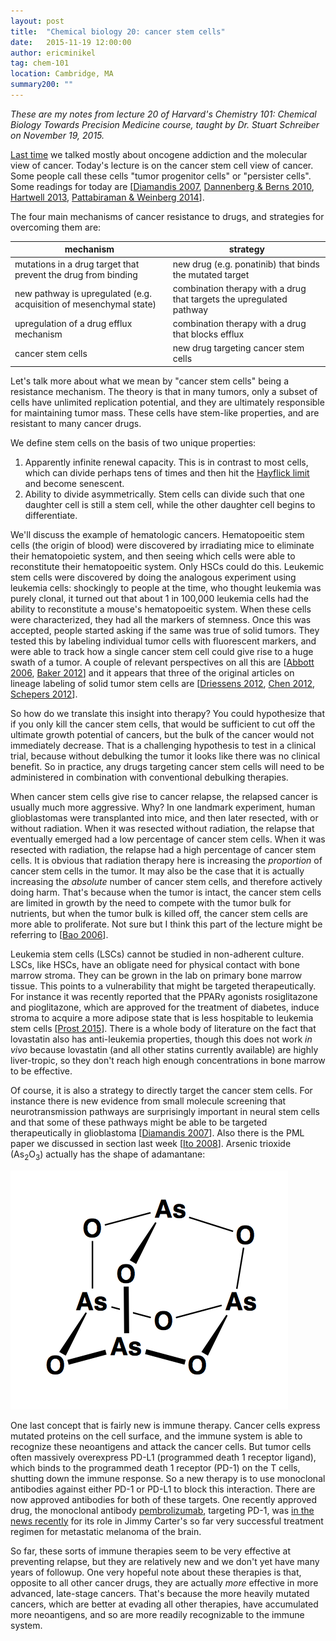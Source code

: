 ```yaml
---
layout: post
title:  "Chemical biology 20: cancer stem cells"
date:   2015-11-19 12:00:00
author: ericminikel
tag: chem-101
location: Cambridge, MA
summary200: ""
---
```


*These are my notes from lecture 20 of Harvard's Chemistry 101: Chemical Biology Towards Precision Medicine course, taught by Dr. Stuart Schreiber on November 19, 2015.*

[Last time](/2015/11/17/chemical-biology-19/) we talked mostly about oncogene addiction and the molecular view of cancer. Today's lecture is on the cancer stem cell view of cancer. Some people call these cells "tumor progenitor cells" or "persister cells". Some readings for today are [[Diamandis 2007], [Dannenberg & Berns 2010], [Hartwell 2013], [Pattabiraman & Weinberg 2014]].

The four main mechanisms of cancer resistance to drugs, and strategies for overcoming them are:

| mechanism | strategy |
| ---- | ---- |
| mutations in a drug target that prevent the drug from binding | new drug (e.g. ponatinib) that binds the mutated target |
| new pathway is upregulated (e.g. acquisition of mesenchymal state) | combination therapy with a drug that targets the upregulated pathway |
| upregulation of a drug efflux mechanism | combination therapy with a drug that blocks efflux |
| cancer stem cells | new drug targeting cancer stem cells |

Let's talk more about what we mean by "cancer stem cells" being a resistance mechanism. The theory is that in many tumors, only a subset of cells have unlimited replication potential, and they are ultimately responsible for maintaining tumor mass. These cells have stem-like properties, and are resistant to many cancer drugs.

We define stem cells on the basis of two unique properties:

1. Apparently infinite renewal capacity. This is in contrast to most cells, which can divide perhaps tens of times and then hit the [Hayflick limit](https://en.wikipedia.org/wiki/Hayflick_limit) and become senescent.
2. Ability to divide asymmetrically. Stem cells can divide such that one daughter cell is still a stem cell, while the other daughter cell begins to differentiate.

We'll discuss the example of hematologic cancers. Hematopoeitic stem cells (the origin of blood) were discovered by irradiating mice to eliminate their hematopoietic system, and then seeing which cells were able to reconstitute their hematopoeitic system. Only HSCs could do this. Leukemic stem cells were discovered by doing the analogous experiment using leukemia cells: shockingly to people at the time, who thought leukemia was purely clonal, it turned out that about 1 in 100,000 leukemia cells had the ability to reconstitute a mouse's hematopoeitic system. When these cells were characterized, they had all the markers of stemness. Once this was accepted, people started asking if the same was true of solid tumors. They tested this by labeling individual tumor cells with fluorescent markers, and were able to track how a single cancer stem cell could give rise to a huge swath of a tumor. A couple of relevant perspectives on all this are [[Abbott 2006], [Baker 2012]] and it appears that three of the original articles on lineage labeling of solid tumor stem cells are [[Driessens 2012], [Chen 2012], [Schepers 2012]].

So how do we translate this insight into therapy? You could hypothesize that if you only kill the cancer stem cells, that would be sufficient to cut off the ultimate growth potential of cancers, but the bulk of the cancer would not immediately decrease. That is a challenging hypothesis to test in a clinical trial, because without debulking the tumor it looks like there was no clinical benefit. So in practice, any drugs targeting cancer stem cells will need to be administered in combination with conventional debulking therapies. 

When cancer stem cells give rise to cancer relapse, the relapsed cancer is usually much more aggressive. Why? In one landmark experiment, human glioblastomas were transplanted into mice, and then later resected, with or without radiation. When it was resected without radiation, the relapse that eventually emerged had a low percentage of cancer stem cells. When it was resected with radiation, the relapse had a high percentage of cancer stem cells. It is obvious that radiation therapy here is increasing the *proportion* of cancer stem cells in the tumor. It may also be the case that it is actually increasing the *absolute* number of cancer stem cells, and therefore actively doing harm. That's because when the tumor is intact, the cancer stem cells are limited in growth by the need to compete with the tumor bulk for nutrients, but when the tumor bulk is killed off, the cancer stem cells are more able to proliferate. Not sure but I think this part of the lecture might be referring to [[Bao 2006]].

Leukemia stem cells (LSCs) cannot be studied in non-adherent culture. LSCs, like HSCs, have an obligate need for physical contact with bone marrow stroma. They can be grown in the lab on primary bone marrow tissue. This points to a vulnerability that might be targeted therapeutically. For instance it was recently reported that the PPAR&gamma; agonists rosiglitazone and pioglitazone, which are approved for the treatment of diabetes, induce stroma to acquire a more adipose state that is less hospitable to leukemia stem cells [[Prost 2015]]. There is a whole body of literature on the fact that lovastatin also has anti-leukemia properties, though this does not work *in vivo* because lovastatin (and all other statins currently available) are highly liver-tropic, so they don't reach high enough concentrations in bone marrow to be effective.

Of course, it is also a strategy to directly target the cancer stem cells. For instance there is new evidence from small molecule screening that neurotransmission pathways are surprisingly important in neural stem cells and that some of these pathways might be able to be targeted therapeutically in glioblastoma [[Diamandis 2007]]. Also there is the PML paper we discussed in section last week [[Ito 2008]]. Arsenic trioxide (As<sub>2</sub>O<sub>3</sub>) actually has the shape of adamantane:

![](/media/2015/11/arsenic-trioxide.png)

One last concept that is fairly new is immune therapy. Cancer cells express mutated proteins on the cell surface, and the immune system is able to recognize these neoantigens and attack the cancer cells. But tumor cells often massively overexpress PD-L1 (programmed death 1 receptor ligand), which binds to the programmed death 1 receptor (PD-1) on the T cells, shutting down the immune response. So a new therapy is to use monoclonal antibodies against either PD-1 or PD-L1 to block this interaction. There are now approved antibodies for both of these targets. One recently approved drug, the monoclonal antibody [pembrolizumab](https://en.wikipedia.org/wiki/Pembrolizumab), targeting PD-1, was [in the news recently](http://www.cbsnews.com/news/jimmy-carter-gives-update-on-his-cancer-treatment/) for its role in Jimmy Carter's so far very successful treatment regimen for metastatic melanoma of the brain.

So far, these sorts of immune therapies seem to be very effective at preventing relapse, but they are relatively new and we don't yet have many years of followup. One very hopeful note about these therapies is that, opposite to all other cancer drugs, they are actually *more* effective in more advanced, late-stage cancers. That's because the more heavily mutated cancers, which are better at evading all other therapies, have accumulated more neoantigens, and so are more readily recognizable to the immune system.



[Diamandis 2007]: http://www.ncbi.nlm.nih.gov/pubmed/17417631 "Diamandis P, Wildenhain J, Clarke ID, Sacher AG, Graham J, Bellows DS, Ling EK, Ward RJ, Jamieson LG, Tyers M, Dirks PB. Chemical genetics reveals a complex  functional ground state of neural stem cells. Nat Chem Biol. 2007 May;3(5):268-73. Epub 2007 Apr 8. PubMed PMID: 17417631."

[Dannenberg & Berns 2010]: http://www.ncbi.nlm.nih.gov/pubmed/20371339 "Dannenberg JH, Berns A. Drugging drug resistance. Cell. 2010 Apr 2;141(1):18-20. doi: 10.1016/j.cell.2010.03.020. PubMed PMID: 20371339."

[Hartwell 2013]: http://www.ncbi.nlm.nih.gov/pubmed/24161946 "Hartwell KA, Miller PG, Mukherjee S, Kahn AR, Stewart AL, Logan DJ, Negri JM,  Duvet M, Järås M, Puram R, Dancik V, Al-Shahrour F, Kindler T, Tothova Z, Chattopadhyay S, Hasaka T, Narayan R, Dai M, Huang C, Shterental S, Chu LP, Haydu JE, Shieh JH, Steensma DP, Munoz B, Bittker JA, Shamji AF, Clemons PA, Tolliday NJ, Carpenter AE, Gilliland DG, Stern AM, Moore MA, Scadden DT, Schreiber SL, Ebert BL, Golub TR. Niche-based screening identifies small-molecule inhibitors of leukemia stem cells. Nat Chem Biol. 2013 Dec;9(12):840-8. doi: 10.1038/nchembio.1367. Epub 2013 Oct 27. PubMed PMID: 24161946; PubMed Central PMCID: PMC4009363."

[Pattabiraman & Weinberg 2014]: http://www.ncbi.nlm.nih.gov/pubmed/24981363/ "Pattabiraman DR, Weinberg RA. Tackling the cancer stem cells - what challenges do they pose? Nat Rev Drug Discov. 2014 Jul;13(7):497-512. doi: 10.1038/nrd4253.  PubMed PMID: 24981363; PubMed Central PMCID: PMC4234172."

[Baker 2012]: http://www.ncbi.nlm.nih.gov/pubmed/22859177 "Baker M. Cancer stem cells tracked. Nature. 2012 Aug 2;488(7409):13-4. doi: 10.1038/488013a. PubMed PMID: 22859177."

[Driessens 2012]: http://www.ncbi.nlm.nih.gov/pubmed/22854777 "Driessens G, Beck B, Caauwe A, Simons BD, Blanpain C. Defining the mode of tumour growth by clonal analysis. Nature. 2012 Aug 23;488(7412):527-30. doi: 10.1038/nature11344. PubMed PMID: 22854777."

[Chen 2012]: http://www.ncbi.nlm.nih.gov/pubmed/22854781/ "Chen J, Li Y, Yu TS, McKay RM, Burns DK, Kernie SG, Parada LF. A restricted cell population propagates glioblastoma growth after chemotherapy. Nature. 2012 Aug 23;488(7412):522-6. doi: 10.1038/nature11287. PubMed PMID: 22854781; PubMed Central PMCID: PMC3427400."

[Schepers 2012]: http://www.ncbi.nlm.nih.gov/pubmed/22855427 "Schepers AG, Snippert HJ, Stange DE, van den Born M, van Es JH, van de Wetering M, Clevers H. Lineage tracing reveals Lgr5+ stem cell activity in mouse  intestinal adenomas. Science. 2012 Aug 10;337(6095):730-5. doi: 10.1126/science.1224676. Epub 2012 Aug 1. PubMed PMID: 22855427."

[Abbott 2006]: http://www.ncbi.nlm.nih.gov/pubmed/16915262 "Abbott A. Cancer: the root of the problem. Nature. 2006 Aug 17;442(7104):742-3. PubMed PMID: 16915262."

[Bao 2006]: http://www.ncbi.nlm.nih.gov/pubmed/17051156 "Bao S, Wu Q, McLendon RE, Hao Y, Shi Q, Hjelmeland AB, Dewhirst MW, Bigner DD, Rich JN. Glioma stem cells promote radioresistance by preferential activation of the DNA damage response. Nature. 2006 Dec 7;444(7120):756-60. Epub 2006 Oct 18. PubMed PMID: 17051156."

[Prost 2015]: http://www.ncbi.nlm.nih.gov/pubmed/26331539 "Prost S, Relouzat F, Spentchian M, Ouzegdouh Y, Saliba J, Massonnet G, Beressi JP, Verhoeyen E, Raggueneau V, Maneglier B, Castaigne S, Chomienne C, Chrétien S, Rousselot P, Leboulch P. Erosion of the chronic myeloid leukaemia stem cell pool  by PPARγ agonists. Nature. 2015 Sep 17;525(7569):380-3. doi: 10.1038/nature15248. Epub 2015 Sep 2. PubMed PMID: 26331539."

[Ito 2008]: http://www.ncbi.nlm.nih.gov/pubmed/18469801 "Ito K, Bernardi R, Morotti A, Matsuoka S, Saglio G, Ikeda Y, Rosenblatt J, Avigan DE, Teruya-Feldstein J, Pandolfi PP. PML targeting eradicates quiescent leukaemia-initiating cells. Nature. 2008 Jun 19;453(7198):1072-8. doi: 10.1038/nature07016. Epub 2008 May 11. PubMed PMID: 18469801; PubMed Central PMCID: PMC2712082."








